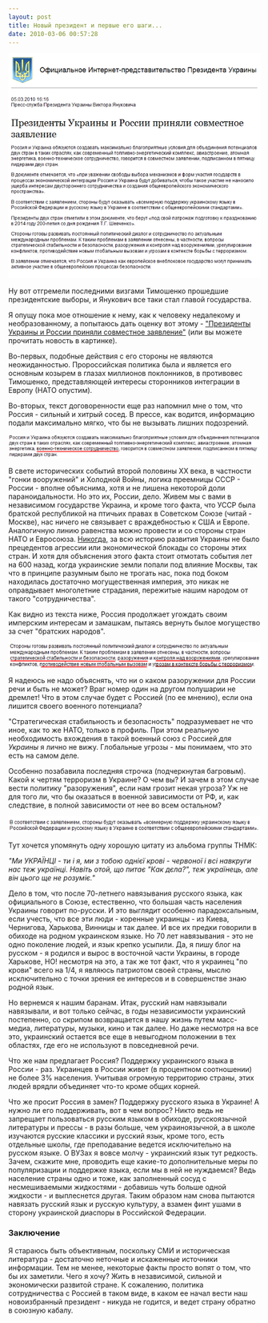 ```yaml
---
layout: post
title: Новый президент и первые его шаги...
date: 2010-03-06 00:57:28
---
```


![Результат встречи Януковича и Медведева](/static/2010-03-06/president/nattfodd-new-president-logo.png)

Ну вот отгремели последними визгами Тимошенко прошедшие президентские выборы, и Янукович все таки стал главой государства.

Я опущу пока мое отношение к нему, как к человеку недалекому и необразованному, а попытаюсь дать оценку вот этому - ["Президенты Украины и России приняли совместное заявление"](http://www.president.gov.ua/ru/news/16647.html) (или вы можете прочитать новость в картинке).

Во-первых, подобные действия с его стороны не являются неожиданностью. Пророссийская политика была и является его основным козырем в глазах миллионов поклонников, в противовес Тимошенко, представляющей интересы сторонников интеграции в Европу (НАТО опустим).

Во-вторых, текст договоренности еще раз напомнил мне о том, что Россия - сильный и хитрый сосед. В прессе, как водится, информацию подали максимально мягко, что бы не вызывать лишних подозрений.

<!--more-->

![Военно-техническое сотрудничество](/static/2010-03-06/president/nattfodd-new-president-voina.png)

В свете исторических событий второй половины XX века, в частности "гонки вооружений" и Холодной Войны, логика преемницы СССР - России - вполне объяснима, хотя и не лишена некоторой доли параноидальности. Но это их, России, дело. Живем мы с вами в независимом государстве Украина, и кроме того факта, что УССР была братской республикой на птичьих правах в Советском Союзе (читай - Москве), нас ничего не связывает с враждебностью к США и Европе. Аналогичную линию равенства можно провести и со стороны стран НАТО и Евросоюза. <span style="text-decoration: underline;">Никогда,</span> за всю историю развития Украины не было прецедентов агрессии или экономической блокады со стороны этих стран. И хотя для объяснения этого факта стоит отмотать события лет на 600 назад, когда украинские земли попали под влияние Москвы, так что в принципе разумным было не трогать нас, пока под боком находилась достаточно могущественная империя, это никак не оправдывает многолетние страдания, пережитые нашим народом от такого "сотрудничества".

Как видно из текста ниже, Россия продолжает угождать своим имперским интересам и замашкам, пытаясь вернуть былое могущество за счет "братских народов".

![Военно-техническое сотрудничество](/static/2010-03-06/president/nattfodd-new-president-terrorism.png)

Я надеюсь не надо объяснять, что ни о каком разоружении для России речи и быть не может? Враг номер один на другом полушарии не дремлет! Что в этом случае будет с Россией (по ее мнению), если она лишится своего военного потенциала?

"Стратегическая стабильность и безопасность" подразумевает не что иное, как то же НАТО, только в профиль. При этом реальную необходимость вхождения в такой военный союз с Россией *для Украины* я лично не вижу. Глобальные угрозы - мы понимаем, что это есть на самом деле.

Особенно позабавила последняя строчка (подчеркнутая багровым). Какой к чертям терроризм в Украине? О чем вы? И зачем в этом случае вести политику "разоружения", если нам грозит некая угроза? Уж не для того ли, что бы оказаться в военной зависимости от РФ, и, как следствие, в полной зависимости от нее во всем остальном?

![Военно-техническое сотрудничество](/static/2010-03-06/president/nattfodd-new-president-ukr-lang.png)

Тут хочется упомянуть одну хорошую цитату из альбома группы ТНМК:

*"Ми УКРАЇНЦІ - ти і я, ми з тобою однієї крові -  червоної і всі навкруги нас теж українці. Навіть отой, що питає "Как  дєла?", теж українець, але він цього ще не розуміє."*

Дело в том, что после 70-летнего навязывания русского языка, как официального в Союзе, естественно, что большая часть населения Украины говорит по-русски. И это выглядит особенно парадоксальным, если учесть, что все эти люди - коренные украинцы - из Киева, Чернигова, Харькова, Винницы и так далее. И все их предки говорили в обиходе на родном украинском языке. Но 70 лет навязывания - это не одно поколение людей, и язык крепко усыпили. Да, я пишу блог на русском - я родился и вырос в восточной части Украины, в городе Харькове, НО! несмотря на это, а так же тот факт, что я украинец "по крови" всего на 1/4, я являюсь патриотом своей страны, мыслю исключительно с точки зрения ее интересов и в совершенстве знаю родной язык.

Но вернемся к нашим баранам. Итак, русский нам навязывали навязывали, и вот только сейчас, в годы независимости украинский постепенно, со скрипом возвращается в нашу жизнь путем масс-медиа, литературы, музыки, кино и так далее. Но даже несмотря на все это, украинский остается все еще в невыгодном положении в тех областях, где его не используют в повседневной речи.

Что же нам предлагает Россия? Поддержку украинского языка в России - раз. Украинцев в России живет (в процентном соотношении) не более 3% населения. Учитывая огромную территорию страны, этих людей врядли объединяет что-то кроме общих корней.

Что же просит Россия в замен? Поддержку русского языка в Украине! А нужно ли его поддерживать, вот в чем вопрос? Никто ведь не запрещает пользоваться русским языком в обиходе, русскоязычной литературы и прессы - в разы больше, чем украиноязычной, а в школе изучаются русские классики и русский язык, кроме того, есть отдельные школы, где преподавание ведется исключительно на русском языке. О ВУЗах я вовсе молчу - украинский язык тут редкость.  Зачем, скажите мне, проводить еще какие-то дополнительные меры по популяризации и поддержке языка, если мы в ней не нуждаемся? Ведь население страны одно и тоже, как заполненный сосуд с несмешиваемыми жидкостями - добавишь чуть больше одной жидкости - и выплеснется другая. Таким образом нам снова пытаются навязать русский язык и русскую культуру, а взамен финт ушами в сторону украинской диаспоры в Российской Федерации.

### Заключение

Я стараюсь быть объективным, поскольку СМИ и историческая литература - достаточно неточные и искаженные источники информации. Тем не менее, некоторые факты просто вопят о том, что бы их заметили. Чего я хочу? Жить в независимой, сильной и экономически развитой стране. К сожалению, политика сотрудничества с Россией в таком виде, в каком ее начал вести наш новоизбранный президент - никуда не годится, и ведет страну обратно в союзную кабалу.
